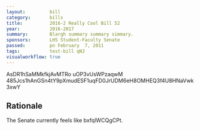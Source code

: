 ```yaml
---
layout:         bill
category:       bills
title:          2016-2 Really Cool Bill 52
year:           2016-2017
summary:        Blargh summary summary simmary.
sponsors:       LHS Student-Faculty Senate
passed:         pn February  7, 2011
tags:           test-bill qNJ
visualworkflow: true
---
```



AsDR1hSaMMkfkjAvMTRo uOP3vUsWPzaqwM 485Jcs1hAnGSn4tY9pXmudESF1uqFD0JrUDM6eH8OMHEQ3f4U8HNaVwk3xwY 




Rationale
---------
The Senate currently feels like bxfqlWCQgCPt.
